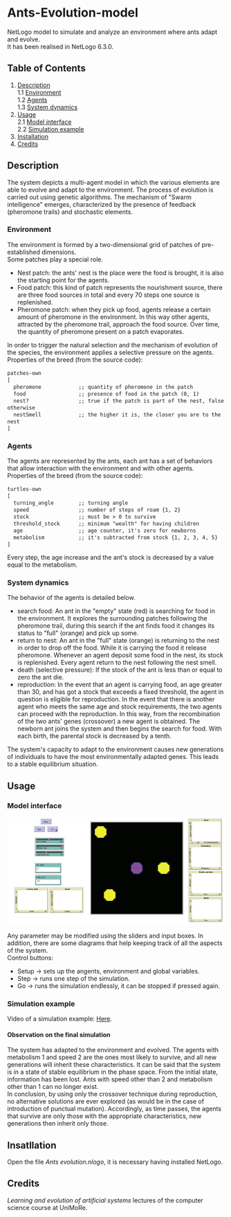 # Ants-Evolution-model
NetLogo model to simulate and analyze an environment where ants adapt and evolve.  
It has been realised in NetLogo 6.3.0.  


## Table of Contents
1. [Description](#Description)  
   1.1 [Environment](#Environment)  
   1.2 [Agents](#Agents)  
   1.3 [System dynamics](#System-dynamics)  
2. [Usage](#Usage)  
   2.1 [Model interface](#Model-interface)  
   2.2 [Simulation example](#Simulatio-example)  
4. [Installation](#Insatllation)  
5. [Credits](#Credits)  


## Description
The system depicts a multi-agent model in which the various elements are able to evolve and adapt to the environment. The process of evolution is carried out using genetic algorithms. The mechanism of "Swarm intelligence" emerges, characterized by the presence of feedback (pheromone trails) and stochastic elements.  

### Environment
The environment is formed by a two-dimensional grid of patches of pre-established dimensions.  
Some patches play a special role.  
- Nest patch: the ants' nest is the place were the food is brought, it is also the starting point for the agents.
- Food patch: this kind of patch represents the nourishment source, there are three food sources in total and every 70 steps one source is replenished.
- Pheromone patch: when they pick up food, agents release a certain amount of pheromone in the environment. In this way other agents, attracted by the pheromone trail, approach the food source. Over time, the quantity of pheromone present on a patch evaporates.

In order to trigger the natural selection and the mechanism of evolution of the species, the environment applies a selective pressure on the agents.  
Properties of the breed (from the source code):
```
patches-own
[
  pheromone            ;; quantity of pheromone in the patch
  food                 ;; presence of food in the patch (0, 1)
  nest?                ;; true if the patch is part of the nest, false otherwise
  nestSmell            ;; the higher it is, the closer you are to the nest
]
```

### Agents
The agents are represented by the ants, each ant has a set of behaviors that allow interaction with the environment and with other agents. 
Properties of the breed (from the source code):
```
turtles-own
[
  turning_angle        ;; turning angle
  speed                ;; number of steps of roam {1, 2}
  stock                ;; must be > 0 to survive
  threshold_stock      ;; minimum "wealth" for having children
  age                  ;; age counter, it's zero for newborns
  metabolism           ;; it's subtracted from stock {1, 2, 3, 4, 5}
]
```
Every step, the age increase and the ant's stock is decreased by a value equal to the metabolism.  

### System dynamics
The behavior of the agents is detailed below.  
- search food: An ant in the "empty" state (red) is searching for food in the environment. It explores the surrounding patches following the pheromone trail, during this search if the ant finds food it changes its status to "full" (orange) and pick up some.
- return to nest: An ant in the "full" state (orange) is returning to the nest in order to drop off the food. While it is carrying the food it release pheromone. Whenever an agent deposit some food in the nest, its stock is replenished. Every agent return to the nest following the nest smell.
- death (selective pressure): If the stock of the ant is less than or equal to zero the ant die.
- reproduction: In the event that an agent is carrying food, an age greater than 30, and has got a stock that exceeds a fixed threshold, the agent in question is eligible for reproduction. In the event that there is another agent who meets the same age and stock requirements, the two agents can proceed with the reproduction. In this way, from the recombination of the two ants' genes (crossover) a new agent is obtained. The newborn ant joins the system and then begins the search for food. With each birth, the parental stock is decreased by a tenth.

The system's capacity to adapt to the environment causes new generations of individuals to have the most environmentally adapted genes. This leads to a stable equilibrium situation.


## Usage
### Model interface
![Interface](Footage/Evolution-interface.png)

Any parameter may be modified using the sliders and input boxes. In addition, there are some diagrams that help keeping track of all the aspects of the system.  
Control buttons:
- Setup &#8594; sets up the angents, environment and global variables.
- Step &#8594; runs one step of the simulation.
- Go &#8594; runs the simulation endlessly, it can be stopped if pressed again.

### Simulation example
Video of a simulation example: [Here](Footage/Ants-evolution-video.mp4).  

#### Observation on the final simulation 
The system has adapted to the environment and evolved. The agents with metabolism 1 and speed 2 are the ones most likely to survive, and all new generations will inherit these characteristics. It can be said that the system is in a state of stable equilibrium in the phase space. From the initial state, information has been lost. Ants with speed other than 2 and metabolism other than 1 can no longer exist.   
In conclusion, by using only the crossover technique during reproduction, no alternative solutions are ever explored (as would be in the case of introduction of punctual mutation). Accordingly, as time passes, the agents that survive are only those with the appropriate characteristics, new generations then inherit only those.


## Insatllation
Open the file *Ants evolution.nlogo*, it is necessary having installed NetLogo.


## Credits
*Learning and evolution of artificial systems* lectures of the computer science course at UniMoRe.
